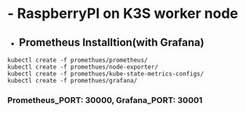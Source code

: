 # - RaspberryPI on K3S worker node

+ ## Prometheus Installtion(with Grafana)
```
kubectl create -f promethues/prometheus/
kubectl create -f promethues/node-exporter/
kubectl create -f promethues/kube-state-metrics-configs/
kubectl create -f promethues/grafana/

```

### Prometheus_PORT: 30000, Grafana_PORT: 30001
